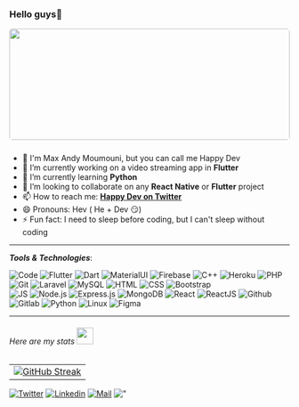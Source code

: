 
### Hello guys👋
<img src="https://cdn.dribbble.com/users/219482/screenshots/14676444/media/28fa0b64b0454de0d0664e364e4f95fc.gif" style="border-radius: 5px; width:100%; margin-bottom: 10px" height=200 width=500>

- 🫡 I'm Max Andy Moumouni, but you can call me Happy Dev
- 🔭 I’m currently working on a video streaming app in **Flutter**
- 🌱 I’m currently learning **Python**
- 👯 I’m looking to collaborate on any **React Native** or **Flutter** project
- 📫 How to reach me: **<a href="https://twitter.com/happy_dev229">Happy Dev on Twitter</a>**
- 😄 Pronouns: Hev ( He + Dev 😏)
- ⚡ Fun fact: I need to sleep before coding, but I can't sleep without coding



---
***Tools & Technologies***:

![Code](https://img.shields.io/badge/VisualStudioCode-0078d7.svg?style=for-the-badge&logo=visual-studio-code&logoColor=white) 
![Flutter](https://img.shields.io/badge/Flutter-0078d7.svg?style=for-the-badge&logo=Flutter&logoColor=white)
![Dart](https://img.shields.io/badge/dart-0078d7.svg?style=for-the-badge&logo=dart&logoColor=white) 
![MaterialUI](https://img.shields.io/badge/materialui-0078d7.svg?style=for-the-badge&logo=material-ui&logoColor=white) 
![Firebase](https://img.shields.io/badge/firebase-0078d7.svg?style=for-the-badge&logo=firebase) 
![C++](https://img.shields.io/badge/c++-0078d7.svg?style=for-the-badge&logo=c%2B%2B&logoColor=white) 
![Heroku](https://img.shields.io/badge/heroku-%23430098.svg?style=for-the-badge&logo=heroku&logoColor=white) 
![PHP](https://img.shields.io/badge/php-FF2D20.svg?style=for-the-badge&logo=php&logoColor=white)  
![Git](https://img.shields.io/badge/git-%23F05033.svg?style=for-the-badge&logo=git&logoColor=white)
![Laravel](https://img.shields.io/badge/laravel-%23FF2D20.svg?style=for-the-badge&logo=laravel&logoColor=white) 
![MySQL](https://img.shields.io/badge/mysql-%23FF2D20.svg?style=for-the-badge&logo=mysql&logoColor=white) 
![HTML](https://img.shields.io/badge/html5-%23FF2D20.svg?style=for-the-badge&logo=html5&logoColor=white) 
![CSS](https://img.shields.io/badge/css3-%23FF2D20.svg?style=for-the-badge&logo=css3&logoColor=white) 
![Bootstrap](https://img.shields.io/badge/bootstrap-%23FF2D20.svg?style=for-the-badge&logo=bootstrap&logoColor=white)  
![JS](https://img.shields.io/badge/javascript-%23323330.svg?style=for-the-badge&logo=javascript&logoColor=%23F7DF1E)
![Node.js](https://img.shields.io/badge/node.js-%23323330.svg?style=for-the-badge&logo=node-dot-js&logoColor=white) 
![Express.js](https://img.shields.io/badge/express.js-%23323330.svg?style=for-the-badge&logo=express&logoColor=%2361DAFB) 
![MongoDB](https://img.shields.io/badge/MongoDB-%23323330.svg?style=for-the-badge&logo=mongodb&logoColor=white) 
![React](https://img.shields.io/badge/react-%23323330.svg?style=for-the-badge&logo=react&logoColor=%2361DAFB) 
![ReactJS](https://img.shields.io/badge/reactjs-%23323330.svg?style=for-the-badge&logo=reactjs&logoColor=white) 
![Github](https://img.shields.io/badge/github-%23121011.svg?style=for-the-badge&logo=github&logoColor=white)
![Gitlab](https://img.shields.io/badge/gitlab-%23181717.svg?style=for-the-badge&logo=gitlab&logoColor=white) 
![Python](https://img.shields.io/badge/python-%2314354C.svg?style=for-the-badge&logo=python&logoColor=white) 
![Linux](https://img.shields.io/badge/Linux-2314354C?style=for-the-badge&logo=linux&logoColor=black) 
![Figma](https://img.shields.io/badge/figma-%23F24E1E.svg?style=for-the-badge&logo=figma&logoColor=white)

---

###### *Here are my stats <img src="https://media2.giphy.com/media/TjdjGJc9ti9RIFk0IJ/200w.webp?cid=ecf05e47helmh11la4n0y3pvhuqr8mcovp86sh61nt5rgo87&rid=200w.webp" height="30"></img><div align="center">*
<!--START_SECTION:waka-->
<!--END_SECTION:waka-->
|       |
|  ---        |
| [![GitHub Streak](https://github-readme-streak-stats.herokuapp.com?user=D3R50N&theme=vue-dark&hide_border=true&date_format=M%20j%5B%2C%20Y%5D&currStreakNum=DDDDDD)](https://git.io/streak-stats)    |
<!--   https://github-readme-streak-stats.herokuapp.com?user=D3R50N&theme=black-ice&hide_border=true -->


[![Twitter](https://img.shields.io/badge/twitter-%231DA1F2.svg?&style=for-the-badge&logo=twitter&logoColor=white)](https://www.twitter.com/happy_dev229/)
[![Linkedin](https://img.shields.io/badge/linkedin-%230077B5.svg?&style=for-the-badge&logo=linkedin&logoColor=white)]()
[![Mail](https://img.shields.io/badge/gmail-D14836?&style=for-the-badge&logo=gmail&logoColor=white)](happydev229@gmail.com)
!["](https://komarev.com/ghpvc/?username=D3R50N&label=My%20views&color=brightgreen&style=for-the-badge) 

</div>
